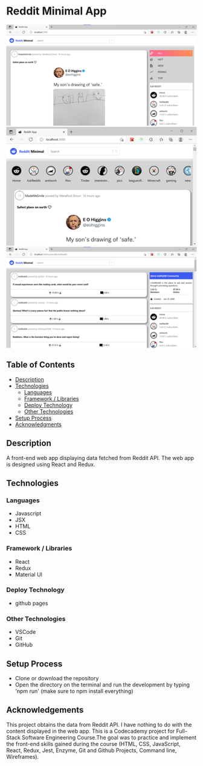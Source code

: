 # Reddit Minimal App

![demo](public/reddit_screenshot_1.png)
![demo](public/reddit_screenshot_2.png)
![demo](public/reddit_screenshot_3.png)

## Table of Contents

* [Description](#description)
* [Technologies](#technologies)
  * [Languages](#lechnologies)
  * [Framework / Libraries](#Framework-/-Libraries)
  * [Deploy Technology](#deploy-technology)
  * [Other Technologies](#other-technologies)
* [Setup Process](#setup-process)
* [Acknowledgments](#acknowledgements)

## Description

A front-end web app displaying data fetched from Reddit API. The web app is designed using React and Redux.


## Technologies

### Languages

* Javascript
* JSX
* HTML
* CSS

### Framework / Libraries

* React
* Redux
* Material UI


### Deploy Technology

* github pages

### Other Technologies

* VSCode
* Git
* GitHub


## Setup Process

* Clone or download the repository
* Open the directory on the terminal and run the development by typing 'npm run' (make sure to npm install everything)

## Acknowledgements

This project obtains the data from Reddit API. I have nothing to do with the content displayed in the web app. This is a Codecademy project for Full-Stack Software Engineering Course.The goal was to practice and implement the front-end skills gained during the course (HTML, CSS, JavaScript, React, Redux, Jest, Enzyme, Git and Github Projects, Command line, Wireframes).
